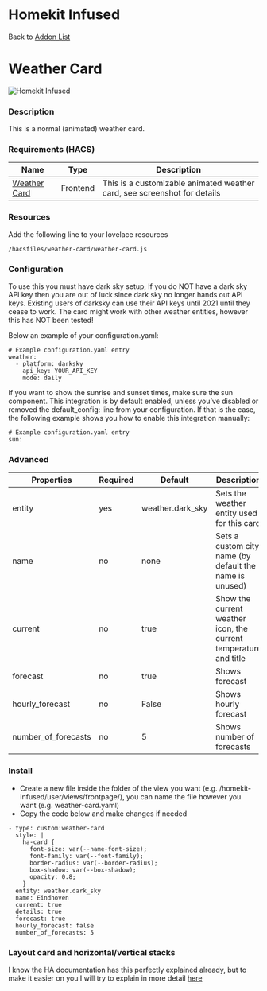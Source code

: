 # Homekit Infused

Back to [Addon List](../addon_list.md)

# Weather Card
![Homekit Infused](../images/weather-card.png)

### Description
This is a normal (animated) weather card.

### Requirements (HACS)

| Name | Type  | Description |
|----------------------------------|-------------|---------------------------------------------------------------------------------------------------------------------------------------------------------------------------------------------------------|
| [Weather Card](https://github.com/bramkragten/weather-card) | Frontend | This is a customizable animated weather card, see screenshot for details |

### Resources
Add the following line to your lovelace resources 
```
/hacsfiles/weather-card/weather-card.js
```

### Configuration
To use this you must have dark sky setup, If you do NOT have a dark sky API key then you are out of luck since dark sky no longer hands out API keys. Existing users of darksky can use their API keys until 2021 until they cease to work. The card might work with other weather entities, however this has NOT been tested!

Below an example of your configuration.yaml:
```
# Example configuration.yaml entry
weather:
  - platform: darksky
    api_key: YOUR_API_KEY
    mode: daily
```
If you want to show the sunrise and sunset times, make sure the sun component. This integration is by default enabled, unless you’ve disabled or removed the default_config: line from your configuration. If that is the case, the following example shows you how to enable this integration manually:
```
# Example configuration.yaml entry
sun:
```

### Advanced

| Properties | Required | Default | Description |
|----------------------------------|-------------|----------------------------------|----------------------------------------------------------------------------------------------------------------------------------------------------------------------|
| entity | yes | weather.dark_sky | Sets the weather entity used for this card |
| name | no | none | Sets a custom city name (by default the name is unused) |
| current | no | true | Show the current weather icon, the current temperature and title |
| forecast | no | true | Shows forecast |
| hourly_forecast | no | False | Shows hourly forecast |
| number_of_forecasts | no | 5 | Shows number of forecasts |


### Install
- Create a new file inside the folder of the view you want (e.g. /homekit-infused/user/views/frontpage/), you can name the file however you want (e.g. weather-card.yaml)
- Copy the code below and make changes if needed

```
- type: custom:weather-card
  style: |
    ha-card {
      font-size: var(--name-font-size);
      font-family: var(--font-family);
      border-radius: var(--border-radius);
      box-shadow: var(--box-shadow);
      opacity: 0.8;
    }
  entity: weather.dark_sky
  name: Eindhoven
  current: true
  details: true
  forecast: true
  hourly_forecast: false
  number_of_forecasts: 5
```

### Layout card and horizontal/vertical stacks
I know the HA documentation has this perfectly explained already, but to make it easier on you I will try to explain in more detail [here](../addons/stacks.md)
